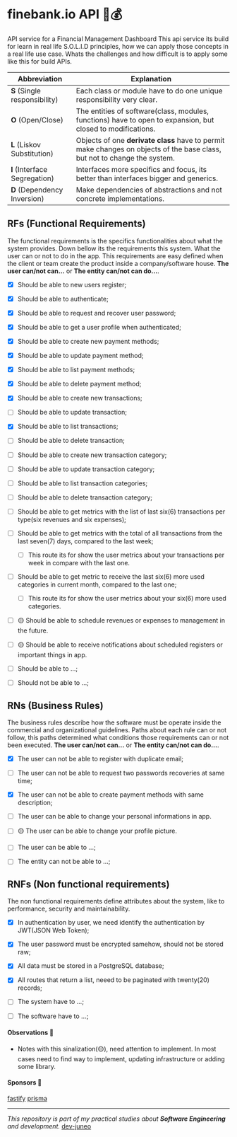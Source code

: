 # finebank.io API 🏦💰

API service for a Financial Management Dashboard
This api service its build for learn in real life S.O.L.I.D principles, how we can apply those concepts in a real life use case.
Whats the challenges and how difficult is to apply some like this for build APIs.

| Abbreviation                  | Explanation                                                                                                               |
| ----------------------------- | ------------------------------------------------------------------------------------------------------------------------- |
| **S** (Single responsibility) | Each class or module have to do one unique responsibility very clear.                                                     |
| **O** (Open/Close)            | The entities of software(class, modules, functions) have to open to expansion, but closed to modifications.               |
| **L** (Liskov Substitution)   | Objects of one **derivate class** have to permit make changes on objects of the base class, but not to change the system. |
| **I** (Interface Segregation) | Interfaces more specifics and focus, its better than interfaces bigger and generics.                                      |
| **D** (Dependency Inversion)  | Make dependencies of abstractions and not concrete implementations.                                                       |

## RFs (Functional Requirements)

The functional requirements is the specifics functionalities about what the system provides. Down bellow its the requirements this system.
What the user can or not to do in the app. This requirements are easy defined when the client or team create the product inside a company/software house. **The user can/not can...** or **The entity can/not can do...**.

- [x] Should be able to new users register;
- [x] Should be able to authenticate;
- [x] Should be able to request and recover user password;
- [x] Should be able to get a user profile when authenticated;
- [x] Should be able to create new payment methods;
- [x] Should be able to update payment method;
- [x] Should be able to list payment methods;
- [x] Should be able to delete payment method;
- [x] Should be able to create new transactions;
- [ ] Should be able to update transaction;
- [x] Should be able to list transactions;
- [ ] Should be able to delete transaction;
- [ ] Should be able to create new transaction category;
- [ ] Should be able to update transaction category;
- [ ] Should be able to list transaction categories;
- [ ] Should be able to delete transaction category;
- [ ] Should be able to get metrics with the list of last six(6) transactions per type(six revenues and six expenses);
- [ ] Should be able to get metrics with the total of all transactions from the last seven(7) days, compared to the last week;
  - [ ] This route its for show the user metrics about your transactions per week in compare with the last one.
- [ ] Should be able to get metric to receive the last six(6) more used categories in current month, compared to the last one;
  - [ ] This route its for show the user metrics about your six(6) more used categories.
- [ ] 🟡 Should be able to schedule revenues or expenses to management in the future.
- [ ] 🟡 Should be able to receive notifications about scheduled registers or important things in app.

- [ ] Should be able to ...;
- [ ] Should not be able to ...;

## RNs (Business Rules)

The business rules describe how the software must be operate inside the commercial and organizational guidelines.
Paths about each rule can or not follow, this paths determined what conditions those requirements can or not been executed. **The user can/not can...** or **The entity can/not can do...**.

- [x] The user can not be able to register with duplicate email;
- [ ] The user can not be able to request two passwords recoveries at same time;
- [x] The user can not be able to create payment methods with same description;
- [ ] The user can be able to change your personal informations in app.
- [ ] 🟡 The user can be able to change your profile picture.

- [ ] The user can be able to ...;
- [ ] The entity can not be able to ...;

## RNFs (Non functional requirements)

The non functional requirements define attributes about the system, like to performance, security and maintainability.

- [x] In authentication by user, we need identify the authentication by JWT(JSON Web Token);
- [x] The user password must be encrypted samehow, should not be stored raw;
- [x] All data must be stored in a PostgreSQL database;
- [x] All routes that return a list, neeed to be paginated with twenty(20) records;

- [ ] The system have to ...;
- [ ] The software have to ...;

#### Observations 📝

- Notes with this sinalization(🟡), need attention to implement. In most cases need to find way to implement, updating infrastructure or adding some library.

#### Sponsors 🤝

[fastify](https://github.com/fastify/fastify)
[prisma](https://github.com/prisma/prisma)

---

_This repository is part of my practical studies about **Software Engineering** and development._
[dev-juneo](https://github.com/adairjuneo)
